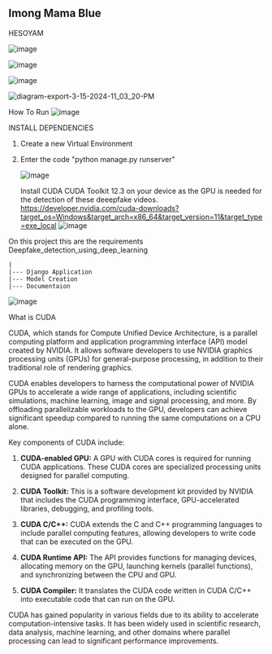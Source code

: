 ## Imong Mama Blue
HESOYAM

![image](https://github.com/nile-xy/Mama-mo-blue-/assets/99071836/eecb6c37-5fd1-47bc-a13f-e672907bb9f5)

![image](https://github.com/nile-xy/Mama-mo-blue-/assets/99071836/cf454bc3-db70-4091-8821-fe1321a235e6)

![image](https://github.com/nile-xy/Mama-mo-blue-/assets/99071836/d41a0cba-8117-4e92-975a-aa671b2b78c4)

![diagram-export-3-15-2024-11_03_20-PM](https://github.com/nile-xy/Mama-mo-blue-/assets/99071836/64d926ce-f3c8-4889-a6b7-fe488cf79556)




How To Run
![image](https://github.com/nile-xy/Real-Time-DeepFake-Detection-and-Mitigation/assets/99071836/7dc7def4-cdd6-4163-8ae0-65e24da578c6)

INSTALL DEPENDENCIES


1. Create a new Virtual Environment
2. Enter the code "python manage.py runserver"

   ![image](https://github.com/nile-xy/Real-Time-DeepFake-Detection-and-Mitigation/assets/99071836/fc1096b5-fdd7-4ca3-a198-e653382d61eb)

   Install CUDA CUDA Toolkit 12.3 on your device as the GPU is needed for the detection of these deeepfake videos.
   https://developer.nvidia.com/cuda-downloads?target_os=Windows&target_arch=x86_64&target_version=11&target_type=exe_local
   ![image](https://github.com/nile-xy/Real-Time-DeepFake-Detection-and-Mitigation/assets/99071836/c07cfcff-f3d2-4f05-b6b8-e5330b144075)

On this project this are the requirements 
Deepfake_detection_using_deep_learning
   
    |
    |--- Django Application
    |--- Model Creation
    |--- Documentaion

    
    
![image](https://github.com/nile-xy/Real-Time-DeepFake-Detection-and-Mitigation/assets/99071836/8f29e9c8-d7fd-4ac6-8d8e-3417dbfdf022)

What is CUDA

CUDA, which stands for Compute Unified Device Architecture, is a parallel computing platform and application programming interface (API) model created by NVIDIA. It allows software developers to use NVIDIA graphics processing units (GPUs) for general-purpose processing, in addition to their traditional role of rendering graphics.

CUDA enables developers to harness the computational power of NVIDIA GPUs to accelerate a wide range of applications, including scientific simulations, machine learning, image and signal processing, and more. By offloading parallelizable workloads to the GPU, developers can achieve significant speedup compared to running the same computations on a CPU alone.

Key components of CUDA include:

1. **CUDA-enabled GPU:** A GPU with CUDA cores is required for running CUDA applications. These CUDA cores are specialized processing units designed for parallel computing.

2. **CUDA Toolkit:** This is a software development kit provided by NVIDIA that includes the CUDA programming interface, GPU-accelerated libraries, debugging, and profiling tools.

3. **CUDA C/C++:** CUDA extends the C and C++ programming languages to include parallel computing features, allowing developers to write code that can be executed on the GPU.

4. **CUDA Runtime API:** The API provides functions for managing devices, allocating memory on the GPU, launching kernels (parallel functions), and synchronizing between the CPU and GPU.

5. **CUDA Compiler:** It translates the CUDA code written in CUDA C/C++ into executable code that can run on the GPU.

CUDA has gained popularity in various fields due to its ability to accelerate computation-intensive tasks. It has been widely used in scientific research, data analysis, machine learning, and other domains where parallel processing can lead to significant performance improvements.












